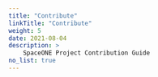 ```yaml
---
title: "Contribute"
linkTitle: "Contribute"
weight: 5
date: 2021-08-04
description: >
    SpaceONE Project Contribution Guide
no_list: true
---
```


